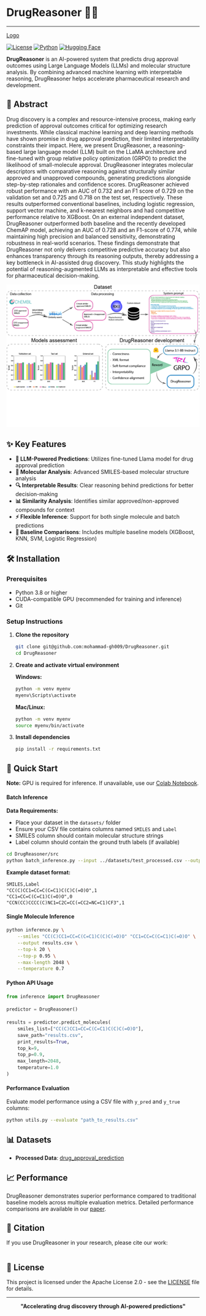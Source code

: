 # DrugReasoner 🧪💊
---


[Logo]()

[![License](https://img.shields.io/badge/License-Apache_2.0-blue.svg)](https://opensource.org/licenses/Apache-2.0)
[![Python](https://img.shields.io/badge/python-3.8+-blue.svg)](https://www.python.org/downloads/)
[![Hugging Face](https://img.shields.io/badge/🤗%20Hugging%20Face-Datasets-yellow)](https://huggingface.co/datasets/Moreza009/drug_approval_all_classes)

**DrugReasoner** is an AI-powered system that predicts drug approval outcomes using Large Language Models (LLMs) and molecular structure analysis. By combining advanced machine learning with interpretable reasoning, DrugReasoner helps accelerate pharmaceutical research and development.

## 📖 Abstract

Drug discovery is a complex and resource-intensive process, making early prediction of approval outcomes critical for optimizing research investments. While classical machine learning and deep learning methods have shown promise in drug approval prediction, their limited interpretability constraints their impact. Here, we present DrugReasoner, a reasoning-based large language model (LLM) built on the LLaMA architecture and fine-tuned with group relative policy optimization (GRPO) to predict the likelihood of small-molecule approval. DrugReasoner integrates molecular descriptors with comparative reasoning against structurally similar approved and unapproved compounds, generating predictions alongside step-by-step rationales and confidence scores. DrugReasoner achieved robust performance with an AUC of 0.732 and an F1 score of 0.729 on the validation set and 0.725 and 0.718 on the test set, respectively. These results outperformed conventional baselines, including logistic regression, support vector machine, and k-nearest neighbors and had competitive performance relative to XGBoost. On an external independent dataset, DrugReasoner outperformed both baseline and the recently developed ChemAP model, achieving an AUC of 0.728 and an F1-score of 0.774, while maintaining high precision and balanced sensitivity, demonstrating robustness in real-world scenarios. These findings demonstrate that DrugReasoner not only delivers competitive predictive accuracy but also enhances transparency through its reasoning outputs, thereby addressing a key bottleneck in AI-assisted drug discovery. This study highlights the potential of reasoning-augmented LLMs as interpretable and effective tools for pharmaceutical decision-making.


![Figure_1](properties/Figure_1.png "General Flow of Training")

## ✨ Key Features

- **🤖 LLM-Powered Predictions**: Utilizes fine-tuned Llama model for drug approval prediction
- **🧬 Molecular Analysis**: Advanced SMILES-based molecular structure analysis
- **🔍 Interpretable Results**: Clear reasoning behind predictions for better decision-making
- **📊 Similarity Analysis**: Identifies similar approved/non-approved compounds for context
- **⚡ Flexible Inference**: Support for both single molecule and batch predictions
- **🎯 Baseline Comparisons**: Includes multiple baseline models (XGBoost, KNN, SVM, Logistic Regression)

## 🛠️ Installation

### Prerequisites

- Python 3.8 or higher
- CUDA-compatible GPU (recommended for training and inference)
- Git

### Setup Instructions

1. **Clone the repository**
   ```bash
   git clone git@github.com:mohammad-gh009/DrugReasoner.git
   cd DrugReasoner
   ```

2. **Create and activate virtual environment**

   **Windows:**
   ```bash
   python -m venv myenv
   myenv\Scripts\activate
   ```

   **Mac/Linux:**
   ```bash
   python -m venv myenv
   source myenv/bin/activate
   ```

3. **Install dependencies**
   ```bash
   pip install -r requirements.txt
   ```

## 🚀 Quick Start


**Note:** GPU is required for inference. If unavailable, use our [Colab Notebook]([link-to-colab](https://colab.research.google.com/drive/16OKB5q7MZ6MhWv5Q1I0QByN6DSkqx6az?usp=sharing)).

#### Batch Inference

**Data Requirements:**
- Place your dataset in the `datasets/` folder
- Ensure your CSV file contains columns named `SMILES` and `Label`
- SMILES column should contain molecular structure strings
- Label column should contain the ground truth labels (if available)

```bash
cd DrugReasoner/src
python batch_inference.py --input ../datasets/test_processed.csv --output ../outputs/results.csv
```

**Example dataset format:**
```csv
SMILES,Label
"CC(C)CC1=CC=C(C=C1)C(C)C(=O)O",1
"CC1=CC=C(C=C1)C(=O)O",0
"CCN(CC)CCCC(C)NC1=C2C=CC(=CC2=NC=C1)CF3",1
```

#### Single Molecule Inference
```bash
python inference.py \
    --smiles "CC(C)CC1=CC=C(C=C1)C(C)C(=O)O" "CC1=CC=C(C=C1)C(=O)O" \
    --output results.csv \
    --top-k 20 \
    --top-p 0.95 \
    --max-length 2048 \
    --temperature 0.7
```

#### Python API Usage
```python
from inference import DrugReasoner

predictor = DrugReasoner()

results = predictor.predict_molecules(
    smiles_list=["CC(C)CC1=CC=C(C=C1)C(C)C(=O)O"],
    save_path="results.csv",
    print_results=True,
    top_k=9,
    top_p=0.9,
    max_length=2048,
    temperature=1.0
)
```


#### Performance Evaluation

Evaluate model performance using a CSV file with `y_pred` and `y_true` columns:

```bash
python utils.py --evaluate "path_to_results.csv"
```

## 📊 Datasets

- **Processed Data**: [drug_approval_prediction](https://huggingface.co/datasets/Moreza009/drug_approval_prediction)

## 📈 Performance

DrugReasoner demonstrates superior performance compared to traditional baseline models across multiple evaluation metrics. Detailed performance comparisons are available in our [paper]().


## 📝 Citation

If you use DrugReasoner in your research, please cite our work:

```bibtex

```

## 📜 License

This project is licensed under the Apache License 2.0 - see the [LICENSE](LICENSE) file for details.


---

<div align="center">
  <strong>"Accelerating drug discovery through AI-powered predictions"</strong>
  <br>
